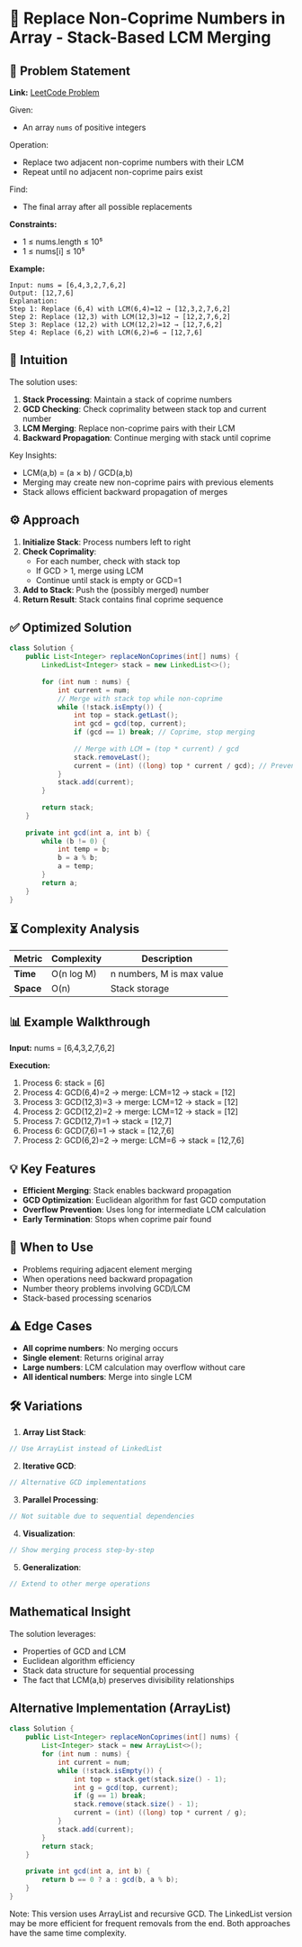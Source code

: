 # 🔢 Replace Non-Coprime Numbers in Array - Stack-Based LCM Merging

## 📜 Problem Statement
**Link:** [LeetCode Problem](https://leetcode.com/problems/replace-non-coprime-numbers-in-array/description/?envType=daily-question&envId=2025-09-16)

Given:
- An array `nums` of positive integers

Operation:
- Replace two adjacent non-coprime numbers with their LCM
- Repeat until no adjacent non-coprime pairs exist

Find:
- The final array after all possible replacements

**Constraints:**
- 1 ≤ nums.length ≤ 10⁵
- 1 ≤ nums[i] ≤ 10⁵

**Example:**
```text
Input: nums = [6,4,3,2,7,6,2]
Output: [12,7,6]
Explanation:
Step 1: Replace (6,4) with LCM(6,4)=12 → [12,3,2,7,6,2]
Step 2: Replace (12,3) with LCM(12,3)=12 → [12,2,7,6,2]
Step 3: Replace (12,2) with LCM(12,2)=12 → [12,7,6,2]
Step 4: Replace (6,2) with LCM(6,2)=6 → [12,7,6]
```

## 🧠 Intuition
The solution uses:
1. **Stack Processing**: Maintain a stack of coprime numbers
2. **GCD Checking**: Check coprimality between stack top and current number
3. **LCM Merging**: Replace non-coprime pairs with their LCM
4. **Backward Propagation**: Continue merging with stack until coprime

Key Insights:
- LCM(a,b) = (a × b) / GCD(a,b)
- Merging may create new non-coprime pairs with previous elements
- Stack allows efficient backward propagation of merges

## ⚙️ Approach
1. **Initialize Stack**: Process numbers left to right
2. **Check Coprimality**:
   - For each number, check with stack top
   - If GCD > 1, merge using LCM
   - Continue until stack is empty or GCD=1
3. **Add to Stack**: Push the (possibly merged) number
4. **Return Result**: Stack contains final coprime sequence

## ✅ Optimized Solution
```java
class Solution {
    public List<Integer> replaceNonCoprimes(int[] nums) {
        LinkedList<Integer> stack = new LinkedList<>();
        
        for (int num : nums) {
            int current = num;
            // Merge with stack top while non-coprime
            while (!stack.isEmpty()) {
                int top = stack.getLast();
                int gcd = gcd(top, current);
                if (gcd == 1) break; // Coprime, stop merging
                
                // Merge with LCM = (top * current) / gcd
                stack.removeLast();
                current = (int) ((long) top * current / gcd); // Prevent overflow
            }
            stack.add(current);
        }
        
        return stack;
    }
    
    private int gcd(int a, int b) {
        while (b != 0) {
            int temp = b;
            b = a % b;
            a = temp;
        }
        return a;
    }
}
```

## ⏳ Complexity Analysis
| Metric          | Complexity | Description |
|-----------------|------------|-------------|
| **Time**        | O(n log M) | n numbers, M is max value |
| **Space**       | O(n)       | Stack storage |

## 📊 Example Walkthrough
**Input:** nums = [6,4,3,2,7,6,2]

**Execution:**
1. Process 6: stack = [6]
2. Process 4: GCD(6,4)=2 → merge: LCM=12 → stack = [12]
3. Process 3: GCD(12,3)=3 → merge: LCM=12 → stack = [12]
4. Process 2: GCD(12,2)=2 → merge: LCM=12 → stack = [12]
5. Process 7: GCD(12,7)=1 → stack = [12,7]
6. Process 6: GCD(7,6)=1 → stack = [12,7,6]
7. Process 2: GCD(6,2)=2 → merge: LCM=6 → stack = [12,7,6]

## 💡 Key Features
- **Efficient Merging**: Stack enables backward propagation
- **GCD Optimization**: Euclidean algorithm for fast GCD computation
- **Overflow Prevention**: Uses long for intermediate LCM calculation
- **Early Termination**: Stops when coprime pair found

## 🚀 When to Use
- Problems requiring adjacent element merging
- When operations need backward propagation
- Number theory problems involving GCD/LCM
- Stack-based processing scenarios

## ⚠️ Edge Cases
- **All coprime numbers**: No merging occurs
- **Single element**: Returns original array
- **Large numbers**: LCM calculation may overflow without care
- **All identical numbers**: Merge into single LCM

## 🛠 Variations
1. **Array List Stack**:
```java
// Use ArrayList instead of LinkedList
```

2. **Iterative GCD**:
```java
// Alternative GCD implementations
```

3. **Parallel Processing**:
```java
// Not suitable due to sequential dependencies
```

4. **Visualization**:
```java
// Show merging process step-by-step
```

5. **Generalization**:
```java
// Extend to other merge operations
```

## Mathematical Insight
The solution leverages:
- Properties of GCD and LCM
- Euclidean algorithm efficiency
- Stack data structure for sequential processing
- The fact that LCM(a,b) preserves divisibility relationships

## Alternative Implementation (ArrayList)
```java
class Solution {
    public List<Integer> replaceNonCoprimes(int[] nums) {
        List<Integer> stack = new ArrayList<>();
        for (int num : nums) {
            int current = num;
            while (!stack.isEmpty()) {
                int top = stack.get(stack.size() - 1);
                int g = gcd(top, current);
                if (g == 1) break;
                stack.remove(stack.size() - 1);
                current = (int) ((long) top * current / g);
            }
            stack.add(current);
        }
        return stack;
    }
    
    private int gcd(int a, int b) {
        return b == 0 ? a : gcd(b, a % b);
    }
}
```
Note: This version uses ArrayList and recursive GCD. The LinkedList version may be more efficient for frequent removals from the end. Both approaches have the same time complexity.
